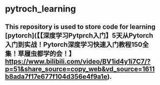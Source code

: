 # pytroch_learning

## This repository is used to store code for learning [pytorch](【【深度学习Pytprch入门】5天从Pytorch入门到实战！Pytorch深度学习快速入门教程150全集！草履虫都学的会！】 https://www.bilibili.com/video/BV1id4y1i7C7/?p=51&share_source=copy_web&vd_source=1611b8ada7f17e677f104d356e4f9a1e).
